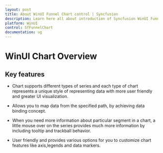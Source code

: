 ```yaml
---
layout: post
title: About WinUI Funnel Chart control | Syncfusion
description: Learn here all about introduction of Syncfusion WinUI Funnel Chart(SfFunnelChart) control with key features and more.
platform: WinUI
control: SfFunnelChart
documentation: ug
---
```


# WinUI Chart Overview

## Key features

* Chart supports different types of series and each type of chart represents a unique style of representing data with more user friendly and greater UI visualization.

* Allows you to map data from the specified path, by achieving data binding concept.

* When you need more information about particular segment in a chart, a little mouse over on the series provides much more information by including tooltip and trackball behavior.

* User friendly and provides various options for you to customize chart features like axis,legends and data markers.

